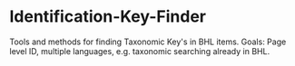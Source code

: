 # Identification-Key-Finder
Tools and methods for finding Taxonomic Key's in BHL items. Goals: Page level ID, multiple languages, e.g. taxonomic searching already in BHL.
